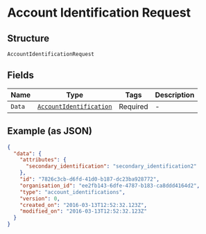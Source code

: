 
# Account Identification Request

## Structure

`AccountIdentificationRequest`

## Fields

| Name | Type | Tags | Description |
|  --- | --- | --- | --- |
| `Data` | [`AccountIdentification`](../../doc/models/account-identification.md) | Required | - |

## Example (as JSON)

```json
{
  "data": {
    "attributes": {
      "secondary_identification": "secondary_identification2"
    },
    "id": "7826c3cb-d6fd-41d0-b187-dc23ba928772",
    "organisation_id": "ee2fb143-6dfe-4787-b183-ca8ddd4164d2",
    "type": "account_identifications",
    "version": 0,
    "created_on": "2016-03-13T12:52:32.123Z",
    "modified_on": "2016-03-13T12:52:32.123Z"
  }
}
```

